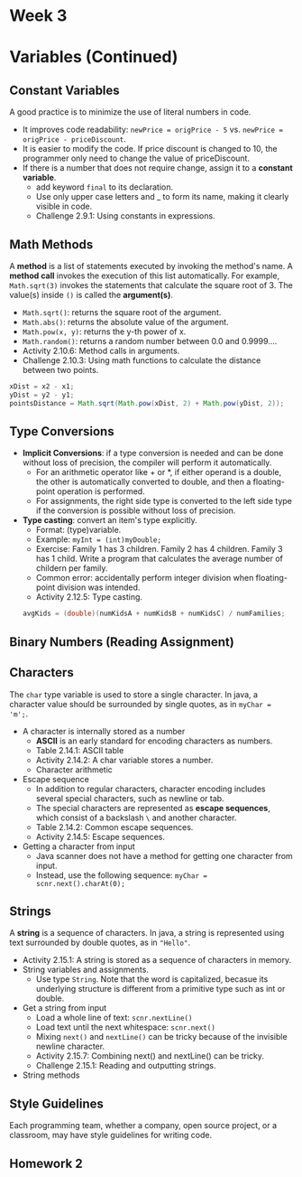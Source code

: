 # Week 3
# Variables (Continued)

## Constant Variables
A good practice is to minimize the use of literal numbers in code.
- It improves code readability: `newPrice = origPrice - 5` vs. `newPrice = origPrice - priceDiscount`.
- It is easier to modify the code. If price discount is changed to 10, the programmer only need to change the value of priceDiscount.
- If there is a number that does not require change, assign it to a **constant variable**.
  - add keyword `final` to its declaration.
  - Use only upper case letters and _ to form its name, making it clearly visible in code.
  - Challenge 2.9.1: Using constants in expressions.

## Math Methods
A **method** is a list of statements executed by invoking the method's name. A **method call** invokes the execution of this list automatically. For example, `Math.sqrt(3)` invokes the statements that calculate the square root of 3. The value(s) inside `()` is called the **argument(s)**.
- `Math.sqrt()`: returns the square root of the argument.
- `Math.abs()`: returns the absolute value of the argument.
- `Math.pow(x, y)`: returns the y-th power of x.
- `Math.random()`: returns a random number between 0.0 and 0.9999....
- Activity 2.10.6: Method calls in arguments.
- Challenge 2.10.3: Using math functions to calculate the distance between two points.
```java
xDist = x2 - x1;
yDist = y2 - y1;
pointsDistance = Math.sqrt(Math.pow(xDist, 2) + Math.pow(yDist, 2));
```

## Type Conversions
- **Implicit Conversions**: if a type conversion is needed and can be done without loss of precision, the compiler will perform it automatically.
  - For an arithmetic operator like + or \*, if either operand is a double, the other is automatically converted to double, and then a floating-point operation is performed.
  - For assignments, the right side type is converted to the left side type if the conversion is possible without loss of precision.
- **Type casting**: convert an item's type explicitly.
  - Format: (type)variable.
  - Example: `myInt = (int)myDouble;`
  - Exercise: Family 1 has 3 children. Family 2 has 4 children. Family 3 has 1 child. Write a program that calculates the average number of childern per family.
  - Common error: accidentally perform integer division when floating-point division was intended.
  - Activity 2.12.5: Type casting.
  ```java
  avgKids = (double)(numKidsA + numKidsB + numKidsC) / numFamilies;
  ```
  
## Binary Numbers (Reading Assignment)

## Characters
The `char` type variable is used to store a single character. In java, a character value should be surrounded by single quotes, as in `myChar = 'm';`.
- A character is internally stored as a number
  - **ASCII** is an early standard for encoding characters as numbers.
  - Table 2.14.1: ASCII table
  - Activity 2.14.2: A char variable stores a number.
  - Character arithmetic
- Escape sequence
  - In addition to regular characters, character encoding includes several special characters, such as newline or tab.
  - The special characters are represented as **escape sequences**, which consist of a backslash `\` and another character.
  - Table 2.14.2: Common escape sequences.
  - Activity 2.14.5: Escape sequences.
- Getting a character from input
  - Java scanner does not have a method for getting one character from input.
  - Instead, use the following sequence: `myChar = scnr.next().charAt(0);`

## Strings
A **string** is a sequence of characters. In java, a string is represented using text surrounded by double quotes, as in `"Hello"`.
- Activity 2.15.1: A string is stored as a sequence of characters in memory.
- String variables and assignments.
  - Use type `String`. Note that the word is capitalized, becasue its underlying structure is different from a primitive type such as int or double.
- Get a string from input
  - Load a whole line of text: `scnr.nextLine()`
  - Load text until the next whitespace: `scnr.next()`
  - Mixing `next()` and `nextLine()` can be tricky because of the invisible newline character.
  - Activity 2.15.7: Combining next() and nextLine() can be tricky.
  - Challenge 2.15.1: Reading and outputting strings.
- String methods

## Style Guidelines
Each programming team, whether a company, open source project, or a classroom, may have style guidelines for writing code.

## Homework 2
